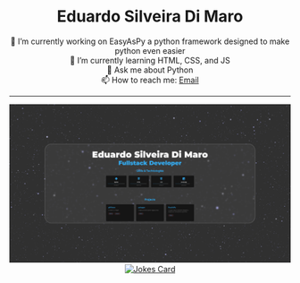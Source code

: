 <h1 align=center>Eduardo Silveira Di Maro</h1>

<div align=center>
  <div> 🔭 I’m currently working on EasyAsPy a python framework designed to make python even easier</div>
  <div> 🌱 I’m currently learning HTML, CSS, and JS</div>
  <div> 💬 Ask me about Python</div>
  <div> 📫 How to reach me: <a href="mailto:edugabri1217@gmail.com">Email</a></div>
</div>
<hr>

<div align=center>
  <img src="image.png" alt="info" />
  <a href="https://readme-jokes.vercel.app/" target="_blank"><img src="https://readme-jokes.vercel.app/api?hideBorder%23" alt="Jokes Card" /></a>
</div>
